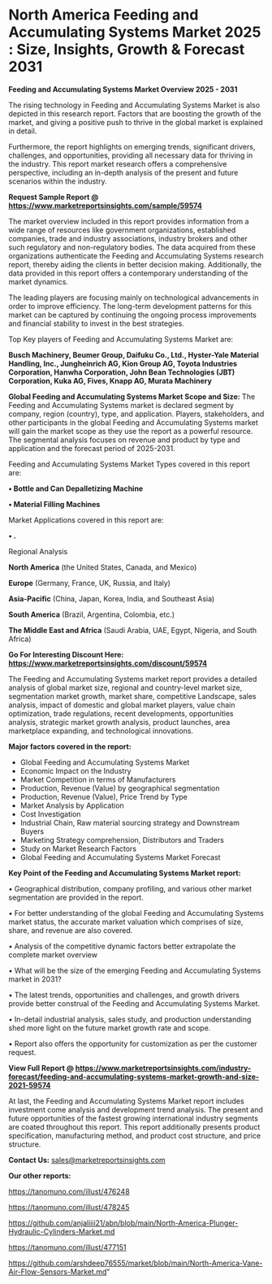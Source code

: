 # North America Feeding and Accumulating Systems Market 2025 : Size, Insights, Growth & Forecast 2031

<Strong> Feeding and Accumulating Systems Market Overview 2025 - 2031</strong>

The rising technology in Feeding and Accumulating Systems Market is also depicted in this research report. Factors that are boosting the growth of the market, and giving a positive push to thrive in the global market is explained in detail.

Furthermore, the report highlights on emerging trends, significant drivers, challenges, and opportunities, providing all necessary data for thriving in the industry. This report market research offers a comprehensive perspective, including an in-depth analysis of the present and future scenarios within the industry.

<strong>Request Sample Report @ <a href=https://www.marketreportsinsights.com/sample/59574>https://www.marketreportsinsights.com/sample/59574</a></strong>

The market overview included in this report provides information from a wide range of resources like government organizations, established companies, trade and industry associations, industry brokers and other such regulatory and non-regulatory bodies. The data acquired from these organizations authenticate the Feeding and Accumulating Systems research report, thereby aiding the clients in better decision making. Additionally, the data provided in this report offers a contemporary understanding of the market dynamics.

The leading players are focusing mainly on technological advancements in order to improve efficiency. The long-term development patterns for this market can be captured by continuing the ongoing process improvements and financial stability to invest in the best strategies.

Top Key players of Feeding and Accumulating Systems Market are:

<strong>Busch Machinery, Beumer Group, Daifuku Co., Ltd., Hyster-Yale Material Handling, Inc., Jungheinrich AG, Kion Group AG, Toyota Industries Corporation, Hanwha Corporation, John Bean Technologies (JBT) Corporation, Kuka AG, Fives, Knapp AG, Murata Machinery</strong>

<strong><b>Global Feeding and Accumulating Systems Market Scope and Size:</b></strong>
The Feeding and Accumulating Systems market is declared segment by company, region (country), type, and application. Players, stakeholders, and other participants in the global Feeding and Accumulating Systems market will gain the market scope as they use the report as a powerful resource. The segmental analysis focuses on revenue and product by type and application and the forecast period of 2025-2031.

Feeding and Accumulating Systems Market Types covered in this report are:

<strong>• Bottle and Can Depalletizing Machine

• Material Filling Machines</strong>

Market Applications covered in this report are:

<strong>• .</strong> 

Regional Analysis

<strong>North America</strong> (the United States, Canada, and Mexico)

<strong>Europe</strong> (Germany, France, UK, Russia, and Italy)

<strong>Asia-Pacific</strong> (China, Japan, Korea, India, and Southeast Asia)

<strong>South America</strong> (Brazil, Argentina, Colombia, etc.)

<strong>The Middle East and Africa</strong> (Saudi Arabia, UAE, Egypt, Nigeria, and South Africa)

<strong>Go For Interesting Discount Here: <a href=https://www.marketreportsinsights.com/discount/59574>https://www.marketreportsinsights.com/discount/59574</a></strong>

The Feeding and Accumulating Systems market report provides a detailed analysis of global market size, regional and country-level market size, segmentation market growth, market share, competitive Landscape, sales analysis, impact of domestic and global market players, value chain optimization, trade regulations, recent developments, opportunities analysis, strategic market growth analysis, product launches, area marketplace expanding, and technological innovations.

<strong><b>Major factors covered in the report:</b></strong>
<ul>
  <li>Global Feeding and Accumulating Systems Market </li>
  <li>Economic Impact on the Industry</li>
  <li>Market Competition in terms of Manufacturers</li>
  <li>Production, Revenue (Value) by geographical segmentation</li>
  <li>Production, Revenue (Value), Price Trend by Type</li>
  <li>Market Analysis by Application</li>
  <li>Cost Investigation</li>
  <li>Industrial Chain, Raw material sourcing strategy and Downstream Buyers</li>
  <li>Marketing Strategy comprehension, Distributors and Traders</li>
  <li>Study on Market Research Factors</li>
  <li>Global Feeding and Accumulating Systems Market Forecast</li>
</ul>

<strong><b>Key Point of the Feeding and Accumulating Systems Market report:</b></strong>

• Geographical distribution, company profiling, and various other market segmentation are provided in the report.

• For better understanding of the global Feeding and Accumulating Systems market status, the accurate market valuation which comprises of size, share, and revenue are also covered.

• Analysis of the competitive dynamic factors better extrapolate the complete market overview

• What will be the size of the emerging Feeding and Accumulating Systems market in 2031?

• The latest trends, opportunities and challenges, and growth drivers provide better construal of the Feeding and Accumulating Systems Market.

• In-detail industrial analysis, sales study, and production understanding shed more light on the future market growth rate and scope.

• Report also offers the opportunity for customization as per the customer request.

<strong><b>View Full Report @ <a href=https://www.marketreportsinsights.com/industry-forecast/feeding-and-accumulating-systems-market-growth-and-size-2021-59574>https://www.marketreportsinsights.com/industry-forecast/feeding-and-accumulating-systems-market-growth-and-size-2021-59574</a></b></strong>


At last, the Feeding and Accumulating Systems Market report includes investment come analysis and development trend analysis. The present and future opportunities of the fastest growing international industry segments are coated throughout this report. This report additionally presents product specification, manufacturing method, and product cost structure, and price structure.

<strong>Contact Us:</strong>
sales@marketreportsinsights.com

<strong>Our other reports:</strong>

<a href=https://tanomuno.com/illust/476248>https://tanomuno.com/illust/476248</a>

<a href=https://tanomuno.com/illust/478245>https://tanomuno.com/illust/478245</a>

<a href=https://github.com/anjaliiii21/abn/blob/main/North-America-Plunger-Hydraulic-Cylinders-Market.md>https://github.com/anjaliiii21/abn/blob/main/North-America-Plunger-Hydraulic-Cylinders-Market.md</a>

<a href=https://tanomuno.com/illust/477151>https://tanomuno.com/illust/477151</a>

<a href=https://github.com/arshdeep76555/market/blob/main/North-America-Vane-Air-Flow-Sensors-Market.md>https://github.com/arshdeep76555/market/blob/main/North-America-Vane-Air-Flow-Sensors-Market.md</a>"
